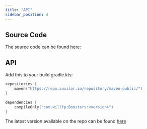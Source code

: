 ```yaml
---
title: "API"
sidebar_position: 4
---
```


## Source Code

The source code can be found [here](https://github.com/Auxilor/Boosters):

## API

Add this to your build.gradle.kts:

```kts
repositories {
    maven("https://repo.auxilor.io/repository/maven-public/")
}

dependencies {
    compileOnly("com.willfp:Boosters:<version>")
}
```

The latest version available on the repo can be found [here](https://github.com/Auxilor/Boosters/tags)
